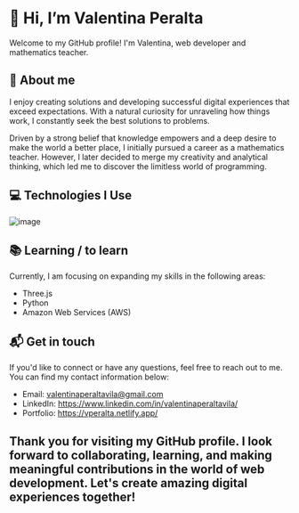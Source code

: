#  👋 Hi, I’m Valentina Peralta
Welcome to my GitHub profile! I'm Valentina, web developer and mathematics teacher.

##  👀 About me
I enjoy creating solutions and developing successful digital experiences that exceed expectations. With a natural curiosity for unraveling how things work, I constantly seek the best solutions to problems.

Driven by a strong belief that knowledge empowers and a deep desire to make the world a better place, I initially pursued a career as a mathematics teacher. However, I later decided to merge my creativity and analytical thinking, which led me to discover the limitless world of programming.

## 💻 Technologies I Use

![image](https://github.com/Valentina-Peralta/Valentina-Peralta/assets/125395224/f5dce256-9cc7-4a6e-a37c-9775a3a3e33a)

## 📚 Learning / to learn
Currently, I am focusing on expanding my skills in the following areas:

- Three.js
- Python
- Amazon Web Services (AWS)

## 📬 Get in touch
If you'd like to connect or have any questions, feel free to reach out to me. You can find my contact information below:

- Email: valentinaperaltavila@gmail.com
- LinkedIn: https://www.linkedin.com/in/valentinaperaltavila/
- Portfolio: https://vperalta.netlify.app/

## Thank you for visiting my GitHub profile. I look forward to collaborating, learning, and making meaningful contributions in the world of web development. Let's create amazing digital experiences together!







<!---
Valentina-Peralta/Valentina-Peralta is a ✨ special ✨ repository because its `README.md` (this file) appears on your GitHub profile.
You can click the Preview link to take a look at your changes.
--->
